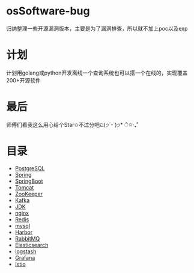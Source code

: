 # osSoftware-bug
归纳整理一些开源漏洞版本，主要是为了漏洞排查，所以就不加上poc以及exp

# 计划
计划用golang或python开发离线一个查询系统也可以搭一个在线的，实现覆盖200+开源软件

# 最后
师傅们看我这么用心给个Star✩不过分吧ଘ(੭ˊᵕˋ)੭* ੈ✩‧₊˚

# 目录
- [PostgreSQL](https://github.com/light-Life/osSoftware-bug/tree/main/PostgreSQL)
- [Spring](https://github.com/light-Life/osSoftware-bug/tree/main/Spring)
-  [SpringBoot](https://github.com/light-Life/osSoftware-bug/tree/main/SpringBoot)
-  [Tomcat](https://github.com/light-Life/osSoftware-bug/tree/main/Tomcat)
-  [ZooKeeper](https://github.com/light-Life/osSoftware-bug/tree/main/ZooKeeper)
-  [Kafka]()
-  [JDK]()
-  [nginx]()
-  [Redis]()
-  [mysql]()
-  [Harbor]()
-  [RabbitMQ]()
-  [Elasticsearch]()
-  [logstash]()
-  [Grafana]()
-  [Istio]()

